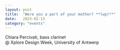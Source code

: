 ```yaml
---
layout: post
title:  "Were you a part of your mother? **(wp)**"
date:   2023-02-15
category: "events"
---
```

Chiara Percivati, bass clarinet <br>
@ Xplore Design Week, University of Antwerp <br>